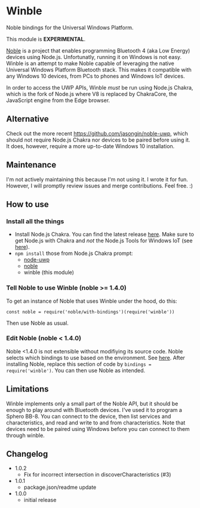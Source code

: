 # Winble

Noble bindings for the Universal Windows Platform.

This module is **EXPERIMENTAL**.

[Noble](https://github.com/sandeepmistry/noble) is a project that enables
programming Bluetooth 4 (aka Low Energy) devices using Node.js.
Unfortunatly, running it on Windows is not easy. Winble is an attempt to
make Noble capable of leveraging the native Universal Windows Platform
Bluetooth stack. This makes it compatible with any Windows 10 devices, from
PCs to phones and Windows IoT devices.

In order to access the UWP APIs, Winble *must* be run using Node.js
Chakra, which is the fork of Node.js where V8 is replaced by ChakraCore,
the JavaScript engine from the Edge browser.

## Alternative

Check out the more recent https://github.com/jasongin/noble-uwp, which should not require Node.js Chakra nor devices to be paired before using it. It does, however, require a more up-to-date Windows 10 installation.

## Maintenance

I'm not actively maintaining this because I'm not using it. I wrote it for fun. However, I will promptly review issues and merge contributions. Feel free. :)

## How to use

### Install all the things

- Install Node.js Chakra. You can find the latest release
[here](https://github.com/ms-iot/ntvsiot/releases). Make sure to get Node.js
with Chakra and *not* the Node.js Tools for Windows IoT (see
[here](https://github.com/Microsoft/node-uwp/issues/12#issuecomment-176441369)).
- `npm install` those from Node.js Chakra prompt:
  - [node-uwp](https://www.npmjs.com/package/uwp)
  - [noble](https://www.npmjs.com/package/noble)
  - winble (this module)

### Tell Noble to use Winble (noble >= 1.4.0)

To get an instance of Noble that uses Winble under the hood, do this:

`const noble = require('noble/with-bindings')(require('winble'))`

Then use Noble as usual.

### Edit Noble (noble < 1.4.0)

Noble <1.4.0 is not extensible without modifiying its source code.
Noble selects which bindings to use based on the environment. See
[here](https://github.com/sandeepmistry/noble/blob/c81097be7fdaf532cc4047e76bcc97823a0c4c7a/lib/noble.js#L16).
After installing Noble, replace this section of code by
`bindings = require('winble')`. You can then use Noble as intended.

## Limitations

Winble implements only a small part of the Noble API, but it should be enough
to play around with Bluetooth devices. I've used it to program a Sphero BB-8.
You can connect to the device, then list services and characteristics, and read
and write to and from characteristics. Note that devices need to be paired using
Windows before you can connect to them through winble.

## Changelog

- 1.0.2
  - Fix for incorrect intersection in discoverCharacteristics (#3)
- 1.0.1
  - package.json/readme update
- 1.0.0
  - initial release
